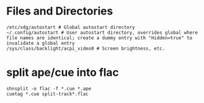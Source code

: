 # Files and Directories

    /etc/xdg/autostart # Global autostart directory
    ~/.config/autostart # User autostart directory, overrides global where file names are identical; create a dummy entry with "Hidden=true" to invalidate a global entry
    /sys/class/backlight/acpi_video0 # Screen brightness, etc.

# split ape/cue into flac
    shnsplit -o flac -f *.cue *.ape
    cuetag *.cue split-track*.flac
